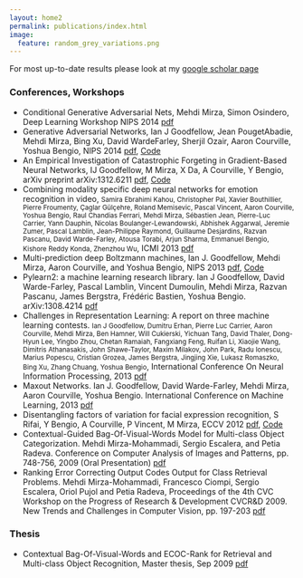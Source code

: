 ```yaml
---
layout: home2
permalink: publications/index.html
image:
  feature: random_grey_variations.png
---
```

For most up-to-date results please look at my <a href="http://scholar.google.ca/citations?hl=en&user=c646VbAAAAAJ">google scholar page</a>

### Conferences, Workshops
* Conditional Generative Adversarial Nets, Mehdi Mirza, Simon Osindero, Deep Learning Workshop NIPS 2014
<a href="http://arxiv.org/abs/1411.1784">pdf</a>
* Generative Adversarial Networks, Ian J Goodfellow, Jean Pouget­Abadie, Mehdi Mirza, Bing Xu, 
David Warde­Farley, Sherjil Ozair, Aaron Courville, Yoshua Bengio, NIPS 2014
<a href="http://arxiv.org/pdf/1406.2661v1">pdf</a>, <a href="https://github.com/goodfeli/adversarial">Code</a>
* An Empirical Investigation of Catastrophic Forgeting in Gradient-Based Neural Networks, IJ Goodfellow, M Mirza, X Da, A Courville, Y Bengio, arXiv preprint arXiv:1312.6211 <a href="http://arxiv.org/pdf/1312.6211v1">pdf</a>, <a href="https://github.com/goodfeli/forgetting">Code</a>
* Combining modality specific deep neural networks for emotion recognition in video, <small>Samira Ebrahimi Kahou, Christopher Pal, Xavier Bouthillier, Pierre Froumenty, Çaglar Gülçehre, Roland Memisevic, Pascal Vincent, Aaron Courville, Yoshua Bengio, Raul Chandias Ferrari, Mehdi Mirza, Sébastien Jean, Pierre-Luc Carrier, Yann Dauphin, Nicolas Boulanger-Lewandowski, Abhishek Aggarwal, Jeremie Zumer, Pascal Lamblin, Jean-Philippe Raymond, Guillaume Desjardins, Razvan Pascanu, David Warde-Farley, Atousa Torabi, Arjun Sharma, Emmanuel Bengio, Kishore Reddy Konda, Zhenzhou Wu</small>, ICMI 2013 <a href="http://www.professeurs.polymtl.ca/christopher.pal/icmi2013/icmi2013_grand_challenge_winner.pdf">pdf</a>
* Multi-prediction deep Boltzmann machines, Ian J. Goodfellow, Mehdi Mirza, Aaron Courville, and Yoshua Bengio, NIPS 2013 <a href="http://media.nips.cc/nipsbooks/nipspapers/paper_files/nips26/349.pdf">pdf</a>, <a href="http://www-etud.iro.umontreal.ca/~goodfeli/mp_dbm.html">Code</a>
* Pylearn2: a machine learning research library. Ian J Goodfellow, David Warde-Farley, Pascal Lamblin, Vincent Dumoulin, Mehdi Mirza, Razvan Pascanu, James Bergstra, Frédéric Bastien, Yoshua Bengio. arXiv:1308.4214 <a href="http://arxiv.org/pdf/1308.4214v1">pdf</a>
* Challenges in Representation Learning: A report on three machine learning contests. <small>Ian J Goodfellow, Dumitru Erhan, Pierre Luc Carrier, Aaron Courville, Mehdi Mirza, Ben Hamner, Will Cukierski, Yichuan Tang, David Thaler, Dong-Hyun Lee, Yingbo Zhou, Chetan Ramaiah, Fangxiang Feng, Ruifan Li, Xiaojie Wang, Dimitris Athanasakis, John Shawe-Taylor, Maxim Milakov, John Park, Radu Ionescu, Marius Popescu, Cristian Grozea, James Bergstra, Jingjing Xie, Lukasz Romaszko, Bing Xu, Zhang Chuang, Yoshua Bengio</small>, International Conference On Neural Information Processing, 2013 <a href="http://arxiv.org/pdf/1307.0414v1">pdf</a>
* Maxout Networks. Ian J. Goodfellow, David Warde-Farley, Mehdi Mirza, Aaron Courville, Yoshua Bengio. International Conference on Machine Learning, 2013 <a href="http://jmlr.org/proceedings/papers/v28/goodfellow13.pdf">pdf</a>
* Disentangling factors of variation for facial expression recognition, S Rifai, Y Bengio, A Courville, P Vincent, M Mirza, ECCV 2012 <a href="http://www-etud.iro.umontreal.ca/~rifaisal/material/rifai_eccv_2012.pdf">pdf</a>, <a href="https://github.com/srifai/cda">Code</a>
* Contextual-Guided Bag-Of-Visual-Words Model for Multi-class Object Categorization. Mehdi Mirza-Mohammadi, Sergio Escalera, and Petia Radeva. Conference on Computer Analysis of Images and Patterns, pp. 748-756, 2009 (Oral Presentation) <a href="http://www-etud.iro.umontreal.ca/~mirzamom/caip2009.pdf">pdf</a>
* Ranking Error Correcting Output Codes Output for Class Retrieval Problems. Mehdi Mirza-Mohammadi, Francesco Ciompi, Sergio Escalera, Oriol Pujol and Petia Radeva, Proceedings of the 4th CVC Workshop on the Progress of Research & Development CVCR&D 2009. New Trends and Challenges in Computer Vision, pp. 197-203 <a href="http://www-etud.iro.umontreal.ca/~mirzamom/cvcrd2009.pdf">pdf</a>

### Thesis

* Contextual Bag-Of-Visual-Words and ECOC-Rank for Retrieval and Multi-class Object Recognition, Master thesis, Sep 2009 <a href="http://www-etud.iro.umontreal.ca/~mirzamom/master.pdf">pdf</a>
